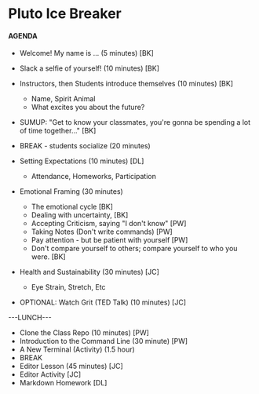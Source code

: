 # Pluto Ice Breaker

#### AGENDA
- Welcome!  My name is ...  (5 minutes) [BK]
- Slack a selfie of yourself! (10 minutes) [BK]
- Instructors, then Students introduce themselves (10 minutes) [BK]
  - Name, Spirit Animal
  - What excites you about the future?
- SUMUP: "Get to know your classmates, you're gonna be spending a lot of time together..." [BK]
- BREAK - students socialize  (20 minutes)

- Setting Expectations (10 minutes) [DL]
  - Attendance, Homeworks, Participation
- Emotional Framing (30 minutes)
  - The emotional cycle [BK]
  - Dealing with uncertainty, [BK]
  - Accepting Criticism, saying "I don't know" [PW]
  - Taking Notes (Don't write commands) [PW]
  - Pay attention - but be patient with yourself [PW]
  - Don't compare yourself to others; compare yourself to who you were. [BK]
- Health and Sustainability (30 minutes) [JC]
  - Eye Strain, Stretch, Etc
- OPTIONAL: Watch Grit (TED Talk) (10 minutes) [JC]

---LUNCH---

- Clone the Class Repo (10 minutes) [PW]
- Introduction to the Command Line (30 minute) [PW]
- A New Terminal (Activity) (1.5 hour)
- BREAK
- Editor Lesson (45 minutes) [JC]
- Editor Activity [JC]
- Markdown Homework [DL]
